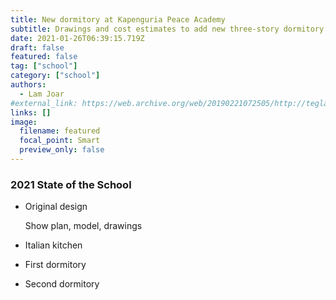 ```yaml
---
title: New dormitory at Kapenguria Peace Academy
subtitle: Drawings and cost estimates to add new three-story dormitory
date: 2021-01-26T06:39:15.719Z
draft: false
featured: false
tag: ["school"]
category: ["school"]
authors:
  - Lam Joar
#external_link: https://web.archive.org/web/20190221072505/http://teglapeacefoundation.org/
links: []
image:
  filename: featured
  focal_point: Smart
  preview_only: false
---
```

### 2021 State of the School

* Original design

  Show plan, model, drawings
* Italian kitchen
* First dormitory
* Second dormitory
